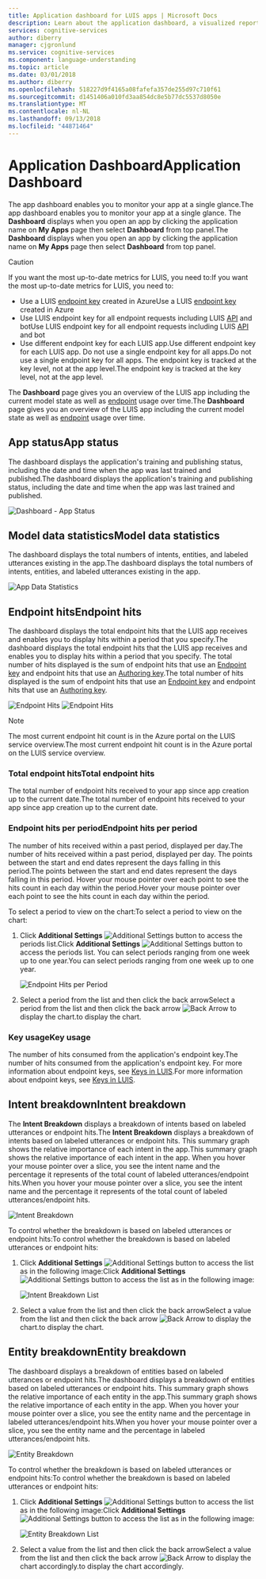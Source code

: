 ```yaml
---
title: Application dashboard for LUIS apps | Microsoft Docs
description: Learn about the application dashboard, a visualized reporting tool that enables you to monitor your apps at a single glance.
services: cognitive-services
author: diberry
manager: cjgronlund
ms.service: cognitive-services
ms.component: language-understanding
ms.topic: article
ms.date: 03/01/2018
ms.author: diberry
ms.openlocfilehash: 518227d9f4165a08fafefa357de255d97c710f61
ms.sourcegitcommit: d1451406a010fd3aa854dc8e5b77dc5537d8050e
ms.translationtype: MT
ms.contentlocale: nl-NL
ms.lasthandoff: 09/13/2018
ms.locfileid: "44871464"
---
```

# <a name="application-dashboard"></a><span data-ttu-id="8b36e-103">Application Dashboard</span><span class="sxs-lookup"><span data-stu-id="8b36e-103">Application Dashboard</span></span>
<span data-ttu-id="8b36e-104">The app dashboard enables you to monitor your app at a single glance.</span><span class="sxs-lookup"><span data-stu-id="8b36e-104">The app dashboard enables you to monitor your app at a single glance.</span></span> <span data-ttu-id="8b36e-105">The **Dashboard** displays when you open an app by clicking the application name on **My Apps** page then select **Dashboard** from top panel.</span><span class="sxs-lookup"><span data-stu-id="8b36e-105">The **Dashboard** displays when you open an app by clicking the application name on **My Apps** page then select **Dashboard** from top panel.</span></span> 

> [!CAUTION]
> <span data-ttu-id="8b36e-106">If you want the most up-to-date metrics for LUIS, you need to:</span><span class="sxs-lookup"><span data-stu-id="8b36e-106">If you want the most up-to-date metrics for LUIS, you need to:</span></span>
> * <span data-ttu-id="8b36e-107">Use a LUIS [endpoint key](luis-how-to-azure-subscription.md) created in Azure</span><span class="sxs-lookup"><span data-stu-id="8b36e-107">Use a LUIS [endpoint key](luis-how-to-azure-subscription.md) created in Azure</span></span>
> * <span data-ttu-id="8b36e-108">Use LUIS endpoint key for all endpoint requests including LUIS [API](https://aka.ms/luis-endpoint-apis) and bot</span><span class="sxs-lookup"><span data-stu-id="8b36e-108">Use LUIS endpoint key for all endpoint requests including LUIS [API](https://aka.ms/luis-endpoint-apis) and bot</span></span>
> * <span data-ttu-id="8b36e-109">Use different endpoint key for each LUIS app.</span><span class="sxs-lookup"><span data-stu-id="8b36e-109">Use different endpoint key for each LUIS app.</span></span> <span data-ttu-id="8b36e-110">Do not use a single endpoint key for all apps.</span><span class="sxs-lookup"><span data-stu-id="8b36e-110">Do not use a single endpoint key for all apps.</span></span> <span data-ttu-id="8b36e-111">The endpoint key is tracked at the key level, not at the app level.</span><span class="sxs-lookup"><span data-stu-id="8b36e-111">The endpoint key is tracked at the key level, not at the app level.</span></span>  

<span data-ttu-id="8b36e-112">The **Dashboard** page gives you an overview of the LUIS app including the current model state as well as [endpoint](luis-glossary.md#endpoint) usage over time.</span><span class="sxs-lookup"><span data-stu-id="8b36e-112">The **Dashboard** page gives you an overview of the LUIS app including the current model state as well as [endpoint](luis-glossary.md#endpoint) usage over time.</span></span> <!--The following image shows the **Dashboard** page.-->

<!-- TBD: Get a working screen shot
![The Dashboard](./media/luis-how-to-use-dashboard/dashboard.png)
-->

<!-- TBD: IS THIS STILL TRUE?
At the top of the **Dashboard** page, a contextual notification bar constantly displays notifications to update you on the required or recommended actions appropriate for the current state of your app. It also provides useful tips and alerts as needed. A detailed description of the data reported on the **Dashboard** page follows.
-->
  
## <a name="app-status"></a><span data-ttu-id="8b36e-113">App status</span><span class="sxs-lookup"><span data-stu-id="8b36e-113">App status</span></span>
<span data-ttu-id="8b36e-114">The dashboard displays the application's training and publishing status, including the date and time when the app was last trained and published.</span><span class="sxs-lookup"><span data-stu-id="8b36e-114">The dashboard displays the application's training and publishing status, including the date and time when the app was last trained and published.</span></span>  

![Dashboard - App Status](./media/luis-how-to-use-dashboard/app-state.png)

## <a name="model-data-statistics"></a><span data-ttu-id="8b36e-116">Model data statistics</span><span class="sxs-lookup"><span data-stu-id="8b36e-116">Model data statistics</span></span>
<span data-ttu-id="8b36e-117">The dashboard displays the total numbers of intents, entities, and labeled utterances existing in the app.</span><span class="sxs-lookup"><span data-stu-id="8b36e-117">The dashboard displays the total numbers of intents, entities, and labeled utterances existing in the app.</span></span> 

![App Data Statistics](./media/luis-how-to-use-dashboard/app-model-count.png)

## <a name="endpoint-hits"></a><span data-ttu-id="8b36e-119">Endpoint hits</span><span class="sxs-lookup"><span data-stu-id="8b36e-119">Endpoint hits</span></span>
<span data-ttu-id="8b36e-120">The dashboard displays the total endpoint hits that the LUIS app receives and enables you to display hits within a period that you specify.</span><span class="sxs-lookup"><span data-stu-id="8b36e-120">The dashboard displays the total endpoint hits that the LUIS app receives and enables you to display hits within a period that you specify.</span></span> <span data-ttu-id="8b36e-121">The total number of hits displayed is the sum of endpoint hits that use an [Endpoint key](./luis-concept-keys.md#endpoint-key) and endpoint hits that use an [Authoring key](./luis-concept-keys.md#authoring-key).</span><span class="sxs-lookup"><span data-stu-id="8b36e-121">The total number of hits displayed is the sum of endpoint hits that use an [Endpoint key](./luis-concept-keys.md#endpoint-key) and endpoint hits that use an [Authoring key](./luis-concept-keys.md#authoring-key).</span></span>

<span data-ttu-id="8b36e-122"><!-- TBD: this image is old but I don't have a new one based on usage -->
![Endpoint Hits](./media/luis-how-to-use-dashboard/dashboard-endpointhits.png)</span><span class="sxs-lookup"><span data-stu-id="8b36e-122"><!-- TBD: this image is old but I don't have a new one based on usage -->
![Endpoint Hits](./media/luis-how-to-use-dashboard/dashboard-endpointhits.png)</span></span>

> [!NOTE] 
> <span data-ttu-id="8b36e-123">The most current endpoint hit count is in the Azure portal on the LUIS service overview.</span><span class="sxs-lookup"><span data-stu-id="8b36e-123">The most current endpoint hit count is in the Azure portal on the LUIS service overview.</span></span> 
 
### <a name="total-endpoint-hits"></a><span data-ttu-id="8b36e-124">Total endpoint hits</span><span class="sxs-lookup"><span data-stu-id="8b36e-124">Total endpoint hits</span></span>
<span data-ttu-id="8b36e-125">The total number of endpoint hits received to your app since app creation up to the current date.</span><span class="sxs-lookup"><span data-stu-id="8b36e-125">The total number of endpoint hits received to your app since app creation up to the current date.</span></span>

### <a name="endpoint-hits-per-period"></a><span data-ttu-id="8b36e-126">Endpoint hits per period</span><span class="sxs-lookup"><span data-stu-id="8b36e-126">Endpoint hits per period</span></span>
<span data-ttu-id="8b36e-127">The number of hits received within a past period, displayed per day.</span><span class="sxs-lookup"><span data-stu-id="8b36e-127">The number of hits received within a past period, displayed per day.</span></span> <span data-ttu-id="8b36e-128">The points between the start and end dates represent the days falling in this period.</span><span class="sxs-lookup"><span data-stu-id="8b36e-128">The points between the start and end dates represent the days falling in this period.</span></span> <span data-ttu-id="8b36e-129">Hover your mouse pointer over each point to see the hits count in each day within the period.</span><span class="sxs-lookup"><span data-stu-id="8b36e-129">Hover your mouse pointer over each point to see the hits count in each day within the period.</span></span> 

<span data-ttu-id="8b36e-130">To select a period to view on the chart:</span><span class="sxs-lookup"><span data-stu-id="8b36e-130">To select a period to view on the chart:</span></span>
 
1. <span data-ttu-id="8b36e-131">Click **Additional Settings** ![Additional Settings button](./media/luis-how-to-use-dashboard/Dashboard-Settings-btn.png) to access the periods list.</span><span class="sxs-lookup"><span data-stu-id="8b36e-131">Click **Additional Settings** ![Additional Settings button](./media/luis-how-to-use-dashboard/Dashboard-Settings-btn.png) to access the periods list.</span></span> <span data-ttu-id="8b36e-132">You can select periods ranging from one week up to one year.</span><span class="sxs-lookup"><span data-stu-id="8b36e-132">You can select periods ranging from one week up to one year.</span></span> 

    ![Endpoint Hits per Period](./media/luis-how-to-use-dashboard/timerange.png)

2. <span data-ttu-id="8b36e-134">Select a period from the list and then click the back arrow</span><span class="sxs-lookup"><span data-stu-id="8b36e-134">Select a period from the list and then click the back arrow</span></span> ![Back Arrow](./media/luis-how-to-use-dashboard/Dashboard-backArrow.png) <span data-ttu-id="8b36e-136">to display the chart.</span><span class="sxs-lookup"><span data-stu-id="8b36e-136">to display the chart.</span></span>

### <a name="key-usage"></a><span data-ttu-id="8b36e-137">Key usage</span><span class="sxs-lookup"><span data-stu-id="8b36e-137">Key usage</span></span>
<span data-ttu-id="8b36e-138">The number of hits consumed from the application's endpoint key.</span><span class="sxs-lookup"><span data-stu-id="8b36e-138">The number of hits consumed from the application's endpoint key.</span></span> <span data-ttu-id="8b36e-139">For more information about endpoint keys, see [Keys in LUIS](luis-concept-keys.md).</span><span class="sxs-lookup"><span data-stu-id="8b36e-139">For more information about endpoint keys, see [Keys in LUIS](luis-concept-keys.md).</span></span> 
  
## <a name="intent-breakdown"></a><span data-ttu-id="8b36e-140">Intent breakdown</span><span class="sxs-lookup"><span data-stu-id="8b36e-140">Intent breakdown</span></span>
<span data-ttu-id="8b36e-141">The **Intent Breakdown** displays a breakdown of intents based on labeled utterances or endpoint hits.</span><span class="sxs-lookup"><span data-stu-id="8b36e-141">The **Intent Breakdown** displays a breakdown of intents based on labeled utterances or endpoint hits.</span></span> <span data-ttu-id="8b36e-142">This summary graph shows the relative importance of each intent in the app.</span><span class="sxs-lookup"><span data-stu-id="8b36e-142">This summary graph shows the relative importance of each intent in the app.</span></span> <span data-ttu-id="8b36e-143">When you hover your mouse pointer over a slice, you see the intent name and the percentage it represents of the total count of labeled utterances/endpoint hits.</span><span class="sxs-lookup"><span data-stu-id="8b36e-143">When you hover your mouse pointer over a slice, you see the intent name and the percentage it represents of the total count of labeled utterances/endpoint hits.</span></span> 

![Intent Breakdown](./media/luis-how-to-use-dashboard/intent-breakdown.png)

<span data-ttu-id="8b36e-145">To control whether the breakdown is based on labeled utterances or endpoint hits:</span><span class="sxs-lookup"><span data-stu-id="8b36e-145">To control whether the breakdown is based on labeled utterances or endpoint hits:</span></span>

1. <span data-ttu-id="8b36e-146">Click **Additional Settings** ![Additional Settings button](./media/luis-how-to-use-dashboard/Dashboard-Settings-btn.png) to access the list as in the following image:</span><span class="sxs-lookup"><span data-stu-id="8b36e-146">Click **Additional Settings** ![Additional Settings button](./media/luis-how-to-use-dashboard/Dashboard-Settings-btn.png) to access the list as in the following image:</span></span>

    ![Intent Breakdown List](./media/luis-how-to-use-dashboard/intent-breakdown-based-on.png)
2. <span data-ttu-id="8b36e-148">Select a value from the list and then click the back arrow</span><span class="sxs-lookup"><span data-stu-id="8b36e-148">Select a value from the list and then click the back arrow</span></span> ![Back Arrow](./media/luis-how-to-use-dashboard/Dashboard-backArrow.png) <span data-ttu-id="8b36e-150">to display the chart.</span><span class="sxs-lookup"><span data-stu-id="8b36e-150">to display the chart.</span></span>

## <a name="entity-breakdown"></a><span data-ttu-id="8b36e-151">Entity breakdown</span><span class="sxs-lookup"><span data-stu-id="8b36e-151">Entity breakdown</span></span>
<span data-ttu-id="8b36e-152">The dashboard displays a breakdown of entities based on labeled utterances or endpoint hits.</span><span class="sxs-lookup"><span data-stu-id="8b36e-152">The dashboard displays a breakdown of entities based on labeled utterances or endpoint hits.</span></span> <span data-ttu-id="8b36e-153">This summary graph shows the relative importance of each entity in the app.</span><span class="sxs-lookup"><span data-stu-id="8b36e-153">This summary graph shows the relative importance of each entity in the app.</span></span> <span data-ttu-id="8b36e-154">When you hover your mouse pointer over a slice, you see the entity name and the percentage in labeled utterances/endpoint hits.</span><span class="sxs-lookup"><span data-stu-id="8b36e-154">When you hover your mouse pointer over a slice, you see the entity name and the percentage in labeled utterances/endpoint hits.</span></span> 

![Entity Breakdown](./media/luis-how-to-use-dashboard/entity-breakdown.png)

<span data-ttu-id="8b36e-156">To control whether the breakdown is based on labeled utterances or endpoint hits:</span><span class="sxs-lookup"><span data-stu-id="8b36e-156">To control whether the breakdown is based on labeled utterances or endpoint hits:</span></span>

1. <span data-ttu-id="8b36e-157">Click **Additional Settings** ![Additional Settings button](./media/luis-how-to-use-dashboard/Dashboard-Settings-btn.png) to access the list as in the following image:</span><span class="sxs-lookup"><span data-stu-id="8b36e-157">Click **Additional Settings** ![Additional Settings button](./media/luis-how-to-use-dashboard/Dashboard-Settings-btn.png) to access the list as in the following image:</span></span>

    ![Entity Breakdown List](./media/luis-how-to-use-dashboard/entity-breakdown-based-on.png)
2. <span data-ttu-id="8b36e-159">Select a value from the list and then click the back arrow</span><span class="sxs-lookup"><span data-stu-id="8b36e-159">Select a value from the list and then click the back arrow</span></span> ![Back Arrow](./media/luis-how-to-use-dashboard/Dashboard-backArrow.png) <span data-ttu-id="8b36e-161">to display the chart accordingly.</span><span class="sxs-lookup"><span data-stu-id="8b36e-161">to display the chart accordingly.</span></span>
